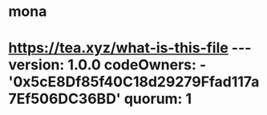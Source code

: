 # mona
# https://tea.xyz/what-is-this-file --- version: 1.0.0 codeOwners:   - '0x5cE8Df85f40C18d29279Ffad117a7Ef506DC36BD' quorum: 1

